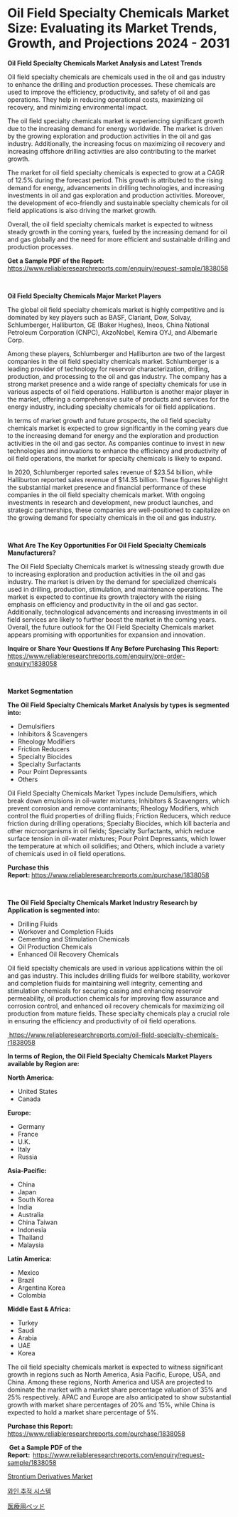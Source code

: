 <p><h1>Oil Field Specialty Chemicals Market Size: Evaluating its Market Trends, Growth, and Projections 2024 - 2031</h1></p><p><strong>Oil Field Specialty Chemicals Market Analysis and Latest Trends</strong></p>
<p><p>Oil field specialty chemicals are chemicals used in the oil and gas industry to enhance the drilling and production processes. These chemicals are used to improve the efficiency, productivity, and safety of oil and gas operations. They help in reducing operational costs, maximizing oil recovery, and minimizing environmental impact.</p><p>The oil field specialty chemicals market is experiencing significant growth due to the increasing demand for energy worldwide. The market is driven by the growing exploration and production activities in the oil and gas industry. Additionally, the increasing focus on maximizing oil recovery and increasing offshore drilling activities are also contributing to the market growth.</p><p>The market for oil field specialty chemicals is expected to grow at a CAGR of 12.5% during the forecast period. This growth is attributed to the rising demand for energy, advancements in drilling technologies, and increasing investments in oil and gas exploration and production activities. Moreover, the development of eco-friendly and sustainable specialty chemicals for oil field applications is also driving the market growth.</p><p>Overall, the oil field specialty chemicals market is expected to witness steady growth in the coming years, fueled by the increasing demand for oil and gas globally and the need for more efficient and sustainable drilling and production processes.</p></p>
<p><strong>Get a Sample PDF of the Report:&nbsp;</strong> <a href="https://www.reliableresearchreports.com/enquiry/request-sample/1838058">https://www.reliableresearchreports.com/enquiry/request-sample/1838058</a></p>
<p>&nbsp;</p>
<p><strong>Oil Field Specialty Chemicals Major Market Players</strong></p>
<p><p>The global oil field specialty chemicals market is highly competitive and is dominated by key players such as BASF, Clariant, Dow, Solvay, Schlumberger, Halliburton, GE (Baker Hughes), Ineos, China National Petroleum Corporation (CNPC), AkzoNobel, Kemira OYJ, and Albemarle Corp.</p><p>Among these players, Schlumberger and Halliburton are two of the largest companies in the oil field specialty chemicals market. Schlumberger is a leading provider of technology for reservoir characterization, drilling, production, and processing to the oil and gas industry. The company has a strong market presence and a wide range of specialty chemicals for use in various aspects of oil field operations. Halliburton is another major player in the market, offering a comprehensive suite of products and services for the energy industry, including specialty chemicals for oil field applications.</p><p>In terms of market growth and future prospects, the oil field specialty chemicals market is expected to grow significantly in the coming years due to the increasing demand for energy and the exploration and production activities in the oil and gas sector. As companies continue to invest in new technologies and innovations to enhance the efficiency and productivity of oil field operations, the market for specialty chemicals is likely to expand.</p><p>In 2020, Schlumberger reported sales revenue of $23.54 billion, while Halliburton reported sales revenue of $14.35 billion. These figures highlight the substantial market presence and financial performance of these companies in the oil field specialty chemicals market. With ongoing investments in research and development, new product launches, and strategic partnerships, these companies are well-positioned to capitalize on the growing demand for specialty chemicals in the oil and gas industry.</p></p>
<p>&nbsp;</p>
<p><strong>What Are The Key Opportunities For Oil Field Specialty Chemicals Manufacturers?</strong></p>
<p><p>The Oil Field Specialty Chemicals market is witnessing steady growth due to increasing exploration and production activities in the oil and gas industry. The market is driven by the demand for specialized chemicals used in drilling, production, stimulation, and maintenance operations. The market is expected to continue its growth trajectory with the rising emphasis on efficiency and productivity in the oil and gas sector. Additionally, technological advancements and increasing investments in oil field services are likely to further boost the market in the coming years. Overall, the future outlook for the Oil Field Specialty Chemicals market appears promising with opportunities for expansion and innovation.</p></p>
<p><strong>Inquire or Share Your Questions If Any Before Purchasing This Report:</strong> <a href="https://www.reliableresearchreports.com/enquiry/pre-order-enquiry/1838058">https://www.reliableresearchreports.com/enquiry/pre-order-enquiry/1838058</a></p>
<p>&nbsp;</p>
<p><strong>Market Segmentation</strong></p>
<p><strong>The Oil Field Specialty Chemicals Market Analysis by types is segmented into:</strong></p>
<p><ul><li>Demulsifiers</li><li>Inhibitors & Scavengers</li><li>Rheology Modifiers</li><li>Friction Reducers</li><li>Specialty Biocides</li><li>Specialty Surfactants</li><li>Pour Point Depressants</li><li>Others</li></ul></p>
<p><p>Oil Field Specialty Chemicals Market Types include Demulsifiers, which break down emulsions in oil-water mixtures; Inhibitors & Scavengers, which prevent corrosion and remove contaminants; Rheology Modifiers, which control the fluid properties of drilling fluids; Friction Reducers, which reduce friction during drilling operations; Specialty Biocides, which kill bacteria and other microorganisms in oil fields; Specialty Surfactants, which reduce surface tension in oil-water mixtures; Pour Point Depressants, which lower the temperature at which oil solidifies; and Others, which include a variety of chemicals used in oil field operations.</p></p>
<p><strong>Purchase this Report:&nbsp;</strong><a href="https://www.reliableresearchreports.com/purchase/1838058">https://www.reliableresearchreports.com/purchase/1838058</a></p>
<p>&nbsp;</p>
<p><strong>The Oil Field Specialty Chemicals Market Industry Research by Application is segmented into:</strong></p>
<p><ul><li>Drilling Fluids</li><li>Workover and Completion Fluids</li><li>Cementing and Stimulation Chemicals</li><li>Oil Production Chemicals</li><li>Enhanced Oil Recovery Chemicals</li></ul></p>
<p><p>Oil field specialty chemicals are used in various applications within the oil and gas industry. This includes drilling fluids for wellbore stability, workover and completion fluids for maintaining well integrity, cementing and stimulation chemicals for securing casing and enhancing reservoir permeability, oil production chemicals for improving flow assurance and corrosion control, and enhanced oil recovery chemicals for maximizing oil production from mature fields. These specialty chemicals play a crucial role in ensuring the efficiency and productivity of oil field operations.</p></p>
<p><a href="https://www.reliableresearchreports.com/oil-field-specialty-chemicals-r1838058">&nbsp;https://www.reliableresearchreports.com/oil-field-specialty-chemicals-r1838058</a></p>
<p><strong>In terms of Region, the Oil Field Specialty Chemicals Market Players available by Region are:</strong></p>
<p>
    <p> <strong> North America: </strong>
        <ul>
            <li>United States</li>
            <li>Canada</li>
        </ul>
        </p> 
    <p> <strong> Europe: </strong>
        <ul>
            <li>Germany</li>
            <li>France</li>
            <li>U.K.</li>
            <li>Italy</li>
            <li>Russia</li>
        </ul>
        </p> 
    <p> <strong> Asia-Pacific: </strong>
        <ul>
            <li>China</li>
            <li>Japan</li>
            <li>South Korea</li>
            <li>India</li>
            <li>Australia</li>
            <li>China Taiwan</li>
            <li>Indonesia</li>
            <li>Thailand</li>
            <li>Malaysia</li>
        </ul>
        </p> 
    <p> <strong> Latin America: </strong>
        <ul>
            <li>Mexico</li>
            <li>Brazil</li>
            <li>Argentina Korea</li>
            <li>Colombia</li>
        </ul>
        </p> 
    <p> <strong> Middle East & Africa: </strong>
        <ul>
            <li>Turkey</li>
            <li>Saudi</li>
            <li>Arabia</li>
            <li>UAE</li>
            <li>Korea</li>
        </ul>
    </p>
    </p>
<p><p>The oil field specialty chemicals market is expected to witness significant growth in regions such as North America, Asia Pacific, Europe, USA, and China. Among these regions, North America and USA are projected to dominate the market with a market share percentage valuation of 35% and 25% respectively. APAC and Europe are also anticipated to show substantial growth with market share percentages of 20% and 15%, while China is expected to hold a market share percentage of 5%.</p></p>
<p><strong>Purchase this Report: </strong><a href="https://www.reliableresearchreports.com/purchase/1838058">https://www.reliableresearchreports.com/purchase/1838058</a></p>
<p>&nbsp;<strong>Get a Sample PDF of the Report:&nbsp;&nbsp;</strong><a href="https://www.reliableresearchreports.com/enquiry/request-sample/1838058">https://www.reliableresearchreports.com/enquiry/request-sample/1838058</a></p>
<p><strong></strong></p>
<p><p><a href="https://github.com/Seman3302/Market-Research-Report-List-1/blob/main/strontium-derivatives-market.md">Strontium Derivatives Market</a></p><p><a href="https://github.com/solomonbode85/Market-Research-Report-List-1/blob/main/1361162144235.md">와인 추적 시스템</a></p><p><a href="https://github.com/RandallRunte2023/Market-Research-Report-List-1/blob/main/9252933138186.md">医療用ベッド</a></p></p>